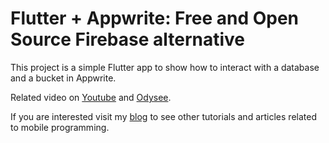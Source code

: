 # Flutter + Appwrite: Free and Open Source Firebase alternative

This project is a simple Flutter app to show how to interact with a database and a bucket in Appwrite.

Related video on [Youtube](https://youtu.be/68363LJlYF0) and [Odysee](https://odysee.com/@svprdga:d/flutter-appwrite-free-and-open-source-firebase-alternative).

If you are interested visit my [blog](https://davidserrano.io/) to see other tutorials and articles related to mobile programming.